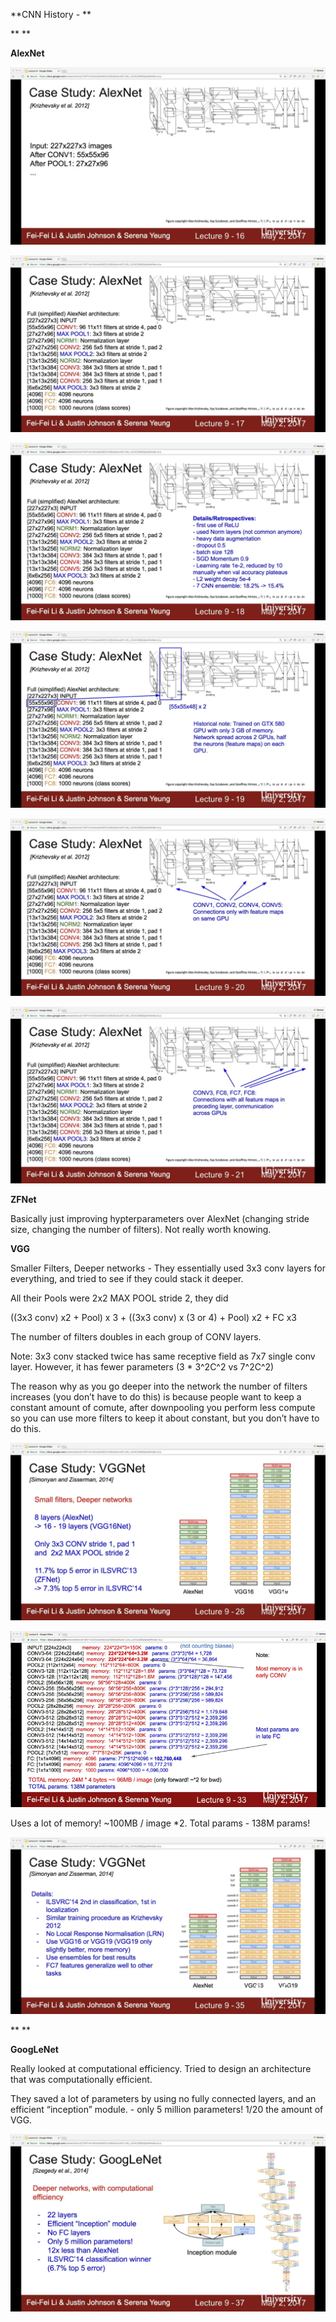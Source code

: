 **CNN History - **

**
**

**AlexNet**

![IMG\_0001.PNG](resources/0DB08D7046462D6BD9AD636F7212E9F8.png)

![IMG\_0002.PNG](resources/6CD19C6D474C41708F5DECC5DFF9AA2A.png)

![IMG\_0003.PNG](resources/0C620FA2AF842D2D77FA1E4A1912FCDA.png)

![IMG\_0005.PNG](resources/86054C019012CFBB74BFE54CC3E10A5C.png)

![IMG\_0006.PNG](resources/5FA93B280D55160E66494DD6083C3237.png)

![IMG\_0007.PNG](resources/372F2B21885FBB738E343550F9C1741B.png)

**ZFNet**

Basically just improving hypterparameters over AlexNet (changing stride size, changing the number of filters). Not really worth knowing.

**VGG**

Smaller Filters, Deeper networks - They essentially used 3x3 conv layers for everything, and tried to see if they could stack it deeper.

All their Pools were 2x2 MAX POOL stride 2, they did

 ((3x3 conv) x2 + Pool) x 3 + ((3x3 conv) x (3 or 4) + Pool) x2 + FC x3

The number of filters doubles in each group of CONV layers.

Note: 3x3 conv stacked twice has same receptive field as 7x7 single conv layer. However, it has fewer parameters (3 \* 3^2C^2 vs 7^2C^2) 

The reason why as you go deeper into the network the number of filters increases (you don’t have to do this) is because people want to keep a constant amount of comute, after downpooling you perform less compute so you can use more filters to keep it about constant, but you don’t have to do this.

![IMG\_0011.PNG](resources/259BC15FCB49F920208DA2B0091AE965.png)

![Screenshot 2020-02-28 at 6.37.11 PM.png](resources/31CAB09FB06D682342F616E54A6CA976.png)

Uses a lot of memory! ~100MB / image \*2\. Total params - 138M params!

![IMG\_0014.PNG](resources/8563050998F3E69FC2856E561667AE99.png)

**
**

**GoogLeNet** 

Really looked at computational efficiency. Tried to design an architecture that was computationally efficient. 

They saved a lot of parameters by using no fully connected layers, and an efficient “inception” module. - only 5 million parameters! 1/20 the amount of VGG.

![IMG\_0015.PNG](resources/DAF3C404B99E4ABE84D08BFFC6CEFEFB.png)